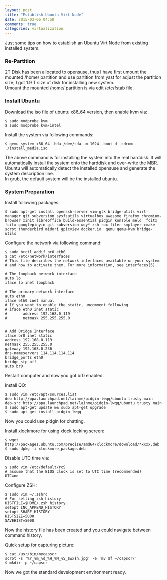 ```yaml
---
layout: post
title: "Establish Ubuntu Virt Node"
date: 2015-03-06 04:50
comments: true
categories: virtualization
---
```

Just some tips on how to establish an Ubuntu Virt Node from existing installed system.    
### Re-Partition
2T Disk has been allocated to opensuse, thus I have first umount the mounted /home/ partition and use partition from yast for adjust the partition size, I got 1.9 T size of disk for installing new system.    
Umount the mounted /home/ partition is via edit /etc/fstab file.    
### Install Ubuntu
Download the iso file of ubuntu x86_64 version, then enable kvm via:    

```
$ sudo modprobe kvm
$ sudo modprobe kvm-intel

```
Install the system via following commands:     

```
$ qemu-system-x86_64 -hda /dev/sda -m 1024 -boot d -cdrom ./install_media.iso

```
The above command is for installing the system into the real harddisk. It will automatically install the system onto the harddisk and over-write the MBR. Ubuntu will automatically detect the installed opensuse and generate the system description line.    
In grub, the default system will be the installed ubuntu.    
### System Preparation
Install following packages:    

```
$ sudo apt-get install openssh-server vim-gtk bridge-utils virt-manager git subversion sysfsutils virtualbox awesome firefox chromium-browser xinit libreoffice build-essential pidgin konsole meld  fcitx fcitx-googlepinyin git subversion wqy* zsh rox-filer smplayer cmake scrot thunderbird midori gpicview docker.io  qemu qemu-kvm bridge-utils

```
Configure the network via following command:    

```
$ sudo brctl addif br0 eth0
$ cat /etc/network/interfaces
# This file describes the network interfaces available on your system
# and how to activate them. For more information, see interfaces(5).

# The loopback network interface
auto lo
iface lo inet loopback

# The primary network interface
auto eth0
iface eth0 inet manual
# If you want to enable the static, uncomment following
# iface eth0 inet static
#       address 192.168.0.119
#       netmask 255.255.255.0


# Add Bridge Interface
iface br0 inet static
address 192.168.0.119
netmask 255.255.255.0
gateway 192.168.0.236
dns-nameservers 114.114.114.114
bridge_ports eth0
bridge_stp off
auto br0

```
Restart computer and now you got br0 enabled.   

Install QQ:    

```
$ sudo vim /etc/apt/sources.list
deb http://ppa.launchpad.net/lainme/pidgin-lwqq/ubuntu trusty main 
deb-src http://ppa.launchpad.net/lainme/pidgin-lwqq/ubuntu trusty main
$ sudo apt-get update && sudo apt-get upgrade
$ sudo apt-get install pidgin-lwqq

```
Now you could use pidgin for chatting.    

Install xlockmore for using xlock locking screen:    

```
$ wget http://packages.ubuntu.com/precise/amd64/xlockmore/download/*xxxx.deb
$ sudo dpkg -i xlockmore_package.deb

```

Disable UTC time via:    

```
$ sudo vim /etc/default/rcS
# assume that the BIOS clock is set to UTC time (recommended)
UTC=no

```

Configure ZSH:    

```
$ sudo vim ~/.zshrc
# For setting zsh history
HISTFILE=$HOME/.zsh_history
setopt INC_APPEND_HISTORY
setopt SHARE_HISTORY
HISTSIZE=5000
SAVEHIST=5000

```
Now the history file has been created and you could navigate between command history.    

Quick setup for capturing picture:    

```
$ cat /usr/bin/mycapscr 
scrot -s '%Y_%m_%d_%H_%M_%S_$wx$h.jpg' -e 'mv $f ~/capscr/'
$ mkdir -p ~/capscr

```

Now we got the standard development environment ready. 
